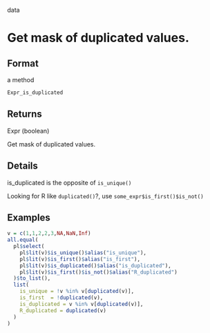 data

# Get mask of duplicated values.

## Format

a method

```r
Expr_is_duplicated
```

## Returns

Expr (boolean)

Get mask of duplicated values.

## Details

is_duplicated is the opposite of `is_unique()`

Looking for R like `duplicated()`?, use `some_expr$is_first()$is_not()`

## Examples

```r
v = c(1,1,2,2,3,NA,NaN,Inf)
all.equal(
  pl$select(
    pl$lit(v)$is_unique()$alias("is_unique"),
    pl$lit(v)$is_first()$alias("is_first"),
    pl$lit(v)$is_duplicated()$alias("is_duplicated"),
    pl$lit(v)$is_first()$is_not()$alias("R_duplicated")
  )$to_list(),
  list(
    is_unique = !v %in% v[duplicated(v)],
    is_first  = !duplicated(v),
    is_duplicated = v %in% v[duplicated(v)],
    R_duplicated = duplicated(v)
  )
)
```